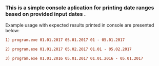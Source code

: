 ### This is a simple console aplication for printing date ranges based on provided input dates .
Example usage with expected results printed in console are presented below:
```diff
1) program.exe 01.01.2017 05.01.2017 01 - 05.01.2017
```
```diff
2) program.exe 01.01.2017 05.02.2017 01.01 - 05.02.2017
```
```diff
3) program.exe 01.01.2016 05.01.2017 01.01.2016 - 05.01.2017
```
